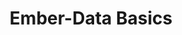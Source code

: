 ---
layout: workshop
title: Ember-Data Basics
weight: 1
permalink: "/training/2016-12-17-ember-data-basics"
category: Front End
description: |-
  Harness the power of the official persistence library of the Ember.js framework.


  We'll cover all of the basics you need to know in order to make ember-data the best part of working with your back end, diving deep into adapters, serializers and the store.
image: "/images/training/2016-12-17-ember-data-basics.png"
stages:
- title: JSON-API
  description: "[JSON-API](http://jsonapi.org/) is a spec for JSON contracts between
    APIs and their clients. Because ember-data uses JSON-API by default, and as a
    guide for its internal data structures, it's useful to be familiar with it when
    working with ember-data.\n\n If you’ve ever argued with your team about the way
    your JSON responses should be formatted, JSON API can be your anti-bikeshedding
    tool.\n\n By following shared conventions, you can increase productivity, take
    advantage of generalized tooling, and focus on what matters: your application.\n\n
    Clients built around JSON API are able to take advantage of its features around
    efficiently caching responses, sometimes eliminating network requests entirely.\n\n "
  duration: 60
  agenda_items:
  - title: Basic Objects, Errors and Metadata
    description: We'll work through some examples of how basic objects are defined,
      according to the JSON-API standard.
    item_type: lecture
    start_time: '9:00'
    duration: 30
  - title: Relationships & Compound Documents
    description: |-
      In JSON-API, we can define relationships in multiple ways:
      * Including related records directly in the JSON
      * Providing explicit references for each related record (i.e., a **type and id**)
      * Providing a URL for retrieving related records at a later time

      We'll look at examples for each, and discuss use of the `include` queryParam for requesting inclusion of related records.
    item_type: lecture
    start_time: '9:30'
    duration: 30
- title: Building Requests
  description: Ember-data adapters are responsible for building URLs, and making other
    customizations to outgoing requests. We'll begin by establishing the URL & JSON
    contracts that ember-data has turnkey adapters for, and then explore a wide range
    of customization hooks that you can use to make ember-data work with **your API**.
  duration: 210
  agenda_items:
  - title: Built-in Adapters
    description: |-
      Ember-data ships with three types of adapters:
      * `DS.Adapter`
      * `DS.RESTAdapter`
      * `DS.JSONAPIAdapter`
      and optionally, by way of an [officially-supported addon](https://github.com/ember-data/active-model-adapter)
      * `DS.ActiveModelAdapter`

      We'll look at the kinds of APIs these types of adapters are designed to work with, and the types of functionality they each provide.
    item_type: lecture
    start_time: '10:00'
    duration: 45
  - title: Request Types & Customizing URL Building
    description: |-
      We often need to customize the way URLs are built for creating, updating, deleting or retrieving resources. We'll study **ember-data's 10 request types**, each of which comes with its own url-building customization hook. We'll examine several examples in detail:

      * Building URLs for hierarchical resources
      * Using the ember-data **snapshot API**
      * Moving queryParams to path params

      Finally, we'll look at the caching ramifications of different types of requests, and provide some battle-tested patterns for adapter customization.
    item_type: lecture
    start_time: '10:45'
    duration: 45
  - title: 'Exercise: Building Adapters for Awful APIs'
    description: I've got four apps that will work properly only when the ember-data
      adapter layer is sufficiently customized. Separate into four teams, and each
      team will fix one app using the adapter strategies we've outlined this morning.
      Each group will present their solution(s) to the rest of the group when complete.
    item_type: exercise
    start_time: '11:30'
    duration: 60
  - title: Lunch
    description: Break for Lunch
    item_type: break
    start_time: '12:30'
    duration: 60
- title: Massaging JSON
  description: |-
    Ember-data serializers are the tool for transforming your API's representation of data into what your ember app expects. We'll examine several common use cases for massaging JSON, including:
    * changing the names of properties
    * normalizing property key format
    * synthesizing client-side IDs
  duration: 150
  agenda_items:
  - title: Built-In Serializers
    description: |-
      Ember-data ships with the following types of serializers:
      * `DS.Serializer`
      * `DS.RESTSerializer`
      * `DS.JSONSerializer`
      * `DS.JSONAPISerializer`

      and optionally, by way of an [officially-supported addon](https://github.com/ember-data/active-model-adapter)
      * `DS.ActiveModelSerializer`

      We'll study each of these, and explore the kinds of JSON they're designed to work with.
    item_type: lecture
    start_time: '13:30'
    duration: 45
  - title: Functional JSON Massaging
    description: We rarely have the luxury of working with ideal JSON contracts, and
      often need to write code to transform between our API's representation of a
      record, to our web client's representation. When done haphazardly, this part
      of your app can become a brittle web of spaghetti code. I'll provide some suggestions
      for using easily-testable and re-usable pure functions and JavaScript's built-in
      higher order functions to massage your JSON, leaving it as a well-organized
      and easy-to-understand pipeline of function calls.
    item_type: lecture
    start_time: '14:15'
    duration: 45
  - title: 'Exercise: Building Serializers for Awful JSON'
    description: I've added some new features to the apps we wrote adapters for, earlier
      today. The JSON for these new records doesn't align well with what ember-data
      expects to see by default. Split up into teams, and work together to massage
      this JSON until all tests pass. Each group will present their solution to the
      rest of the workshop.
    item_type: exercise
    start_time: '15:00'
    duration: 60
- title: The Store
  description: 'Ember-data''s store is the main API surface that developers interact
    with, in order to initiate requests for data. '
  duration: 60
  agenda_items:
  - title: Peek, Fetch or Find
    description: We'll explore these three ways of retrieving data from the ember-data's
      store, providing practical real-world use cases for each.
    item_type: lecture
    start_time: '16:00'
    duration: 30
  - title: Fastboot's Shoebox
    description: Ember Fastboot, the framework's server-side rendering technology,
      comes with a feature called the shoebox store whereby JSON data can be embedded
      in the server-rendered HTML, and immediately injected into the client-side ember-data
      store upon app boot. We'll study low-level use of the shoebox directly, and
      then introduce an addon that automates shoebox/ember-data integration.
    item_type: lecture
    start_time: '16:30'
    duration: 30
  - title: 'Exercise: Harness the Power of Caching'
    description: I have an app that requires use of a really slow API, so any use
      of clever caching will dramatically improve the end user's experience. By employing
      the fastboot store, and ember-data's client-side caching strategies, reduce
      the *time to first [meaningful] interaction* as much as possible.
    item_type: exercise
    start_time: '17:00'
    duration: 30
- title: Custom Transforms
  description: By specifying custom ember-data transforms, we can define new types
    of attributes on our model. We'll build our own "color", "array" and "object"
    custom ember-data transforms.
  duration: 90
  agenda_items:
  - title: Transforms vs. Other Options
    description: Ember-data transforms allow us to define other types of model attributes.
      We'll look at the practical differences between using transforms, compared to
      computed properties or serializer logic. Then, we'll finish by defining the
      parts needed for a complete ember-data transform, and go through a non-trivial
      example together.
    item_type: lecture
    start_time: '17:30'
    duration: 30
  - title: 'Exercise: Three Transforms'
    description: "Build three transforms so that you can access some interesting API
      data on our large example app:\n\n* RGB color\n* Array\n* Object\n \nWith reasonable
      unit tests for at least one of the three. Ensure that you handle important edge
      cases (like null value) appropriately."
    item_type: exercise
    start_time: '18:00'
    duration: 60
---